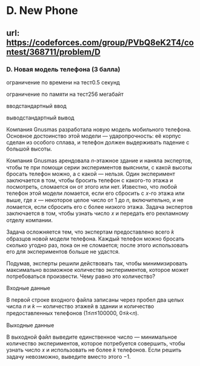 # D. New Phone

## url: https://codeforces.com/group/PVbQ8eK2T4/contest/368711/problem/D

### D. Новая модель телефона (3 балла)

ограничение по времени на тест0.5 секунд

ограничение по памяти на тест256 мегабайт

вводстандартный ввод

выводстандартный вывод


Компания Gnusmas разработала новую модель мобильного телефона. Основное достоинство этой модели — ударопрочность: её корпус сделан из особого сплава, и телефон должен выдерживать падение с большой высоты.


Компания Gnusmas арендовала 𝑛-этажное здание и наняла экспертов, чтобы те при помощи серии экспериментов выяснили, с какой высоты бросать телефон можно, а с какой — нельзя. Один эксперимент заключается в том, чтобы бросить телефон с какого-то этажа и посмотреть, сломается он от этого или нет. Известно, что любой телефон этой модели ломается, если его сбросить с 𝑥-го этажа или выше, где 𝑥 — некоторое целое число от 1 до 𝑛, включительно, и не ломается, если сбросить его с более низкого этажа. Задача экспертов заключается в том, чтобы узнать число 𝑥 и передать его рекламному отделу компании.


Задача осложняется тем, что экспертам предоставлено всего 𝑘 образцов новой модели телефона. Каждый телефон можно бросать сколько угодно раз, пока он не сломается; после этого использовать его для экспериментов больше не удастся.


Подумав, эксперты решили действовать так, чтобы минимизировать максимально возможное количество экспериментов, которое может потребоваться произвести. Чему равно это количество?


Входные данные

В первой строке входного файла записаны через пробел два целых числа 𝑛 и 𝑘 — количество этажей в здании и количество предоставленных телефонов (1≤𝑛≤100000, 0≤𝑘<𝑛).


Выходные данные

В выходной файл выведите единственное число — минимальное количество экспериментов, которое потребуется совершить, чтобы узнать число 𝑥 и использовать не более 𝑘 телефонов. Если решить задачу невозможно, выведите вместо этого −1.

